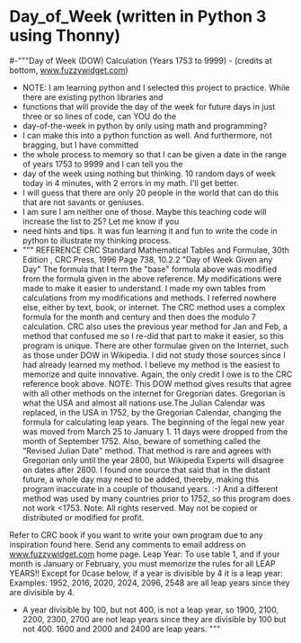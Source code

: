 # Day_of_Week  (written in Python 3 using Thonny)
#-"""Day of Week (DOW) Calculation (Years 1753 to 9999) - 
(credits at bottom, www.fuzzywidget.com)
- NOTE:  I am learning python and I selected this project to practice.  While there are existing python libraries and 
- functions that will provide the day of the week for future days in just three or so lines of code, can YOU do the 
- day-of-the-week in python by only using math and programming?  
- I can make this into a python function as well.   And furthermore, not bragging, but I have committed
- the whole process to memory so that I can be given a date in the range of years 1753 to 9999 and I can tell you the
- day of the week using nothing but thinking.  10 random days of week today in 4 minutes, with 2 errors in my math.  I'll get better.
- I will guess that there are only 20 people in the world that can do this that are not savants or geniuses.  
- I am sure I am neither one of those.  Maybe this teaching code will increase the list to 25?  Let me know if you
- need hints and tips.  It was fun learning it and fun to write the code in python to illustrate my thinking process.
- """ REFERENCE
CRC Standard Mathematical Tables and Formulae, 30th Edition , CRC Press, 1996
Page 738, 10.2.2 "Day of Week Given any Day"
The formula that I term the "base" formula above was modified from the formula given in the above reference.
My modifications were made to make it easier to understand. I made my own tables from calculations from my
modifications and methods. I referred nowhere else, either by text, book, or internet. The CRC method uses a
complex formula for the month and century and then does the modulo 7 calculation. CRC also uses the previous year
method for Jan and Feb, a method that confused me so I re-did that part to make it easier, so this program is unique.
There are other formulae given on the Internet, such as those under DOW in Wikipedia. I did not study those sources since I
had already learned my method. I believe my method is the easiest to memorize and quite innovative. Again, the
only credit I owe is to the CRC reference book above.
NOTE: This DOW method gives results that agree with all other methods on the internet for
Gregorian dates. Gregorian is what the USA and almost all nations use.The Julian Calendar was replaced, in the USA in 1752,
by the Gregorian Calendar, changing the formula for calculating leap years. The beginning of the legal new year
was moved from March 25 to January 1.  11 days were dropped from the month of September 1752.
Also, beware of something called the “Revised Julian Date” method. That method is rare and agrees with Gregorian only until the
year 2800, but Wikipedia Experts will disagree on dates after 2800.  I found one source that said that in the distant
future, a whole day may need to be added, thereby, making this program inaccurate in a couple of thousand years. :-)
And a different method was used by many countries prior to 1752, so this program does not work <1753.
Note: All rights reserved. May not be copied or distributed or modified for profit.

Refer to CRC book if you want to write your own program due to any inspiration found here.
Send any comments to email address on www.fuzzywidget.com home page.
Leap Year:
To use table 1, and if your month is January or February, you must memorize
the rules for all LEAP YEARS!!
Except for 0case below, if a year is divisible by 4 it is a leap year:
Examples: 1952, 2016, 2020, 2024, 2096, 2548 are all leap years since they
are divisible by 4.
- A year divisible by 100, but not 400, is not a leap year, so
1900, 2100, 2200, 2300, 2700 are not leap years since they are
divisible by 100 but not 400. 1600 and 2000 and 2400 are leap years.
"""
